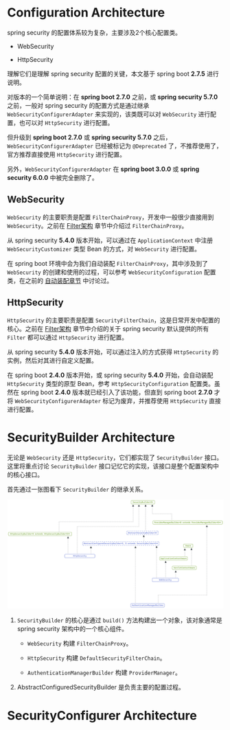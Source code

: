 # Configuration Architecture

spring security 的配置体系较为复杂，主要涉及2个核心配置类。

- WebSecurity

- HttpSecurity

理解它们是理解 spring security 配置的关键，本文基于 spring boot **2.7.5** 进行说明。

对版本的一个简单说明：在 **spring boot 2.7.0** 之前，或 **spring security 5.7.0** 之前，一般对 spring security 的配置方式是通过继承 `WebSecurityConfigurerAdapter` 来实现的，该类既可以对 `WebSecurity` 进行配置，也可以对 `HttpSecurity` 进行配置。

但升级到 **spring boot 2.7.0** 或 **spring security 5.7.0** 之后，`WebSecurityConfigurerAdapter` 已经被标记为 `@Deprecated` 了，不推荐使用了，官方推荐直接使用 `HttpSecurity` 进行配置。

另外，`WebSecurityConfigurerAdapter` 在 **spring boot 3.0.0** 或 **spring security 6.0.0** 中被完全删除了。

## WebSecurity

`WebSecurity` 的主要职责是配置 `FilterChainProxy`，开发中一般很少直接用到 `WebSecurity`。之前在 [Filter架构](./spring-security-1-architecture.md#filter-architecture) 章节中介绍过 `FilterChainProxy`。

从 spring security **5.4.0** 版本开始，可以通过在 `ApplicationContext` 中注册 `WebSecurityCustomizer` 类型 Bean 的方式，对 `WebSecurity` 进行配置。

在 spring boot 环境中会为我们自动装配 `FilterChainProxy`，其中涉及到了 `WebSecurity` 的创建和使用的过程，可以参考 `WebSecurityConfiguration` 配置类，在之前的 [自动装配章节](./spring-security-1-architecture.md#auto-configure-by-spring-boot) 中讨论过。

## HttpSecurity

`HttpSecurity` 的主要职责是配置 `SecurityFilterChain`，这是日常开发中配置的核心。之前在 [Filter架构](./spring-security-1-architecture.md#filter-architecture) 章节中介绍的关于 spring security 默认提供的所有 `Filter` 都可以通过 `HttpSecurity` 进行配置。

从 spring security **5.4.0** 版本开始，可以通过注入的方式获得 `HttpSecurity` 的实例，然后对其进行自定义配置。

在 spring boot **2.4.0** 版本开始，或 spring security **5.4.0** 开始，会自动装配 `HttpSecurity` 类型的原型 Bean，参考 `HttpSecurityConfiguration` 配置类。虽然在 spring boot **2.4.0** 版本就已经引入了该功能，但直到 spring boot **2.7.0** 才将 `WebSecurityConfigurerAdapter` 标记为废弃，并推荐使用 `HttpSecurity` 直接进行配置。

# SecurityBuilder Architecture

无论是 `WebSecurity` 还是 `HttpSecurity`，它们都实现了 `SecurityBuilder` 接口。这里将重点讨论 `SecurityBuilder` 接口记忆它的实现，该接口是整个配置架构中的核心接口。

首先通过一张图看下 `SecurityBuilder` 的继承关系。

![SecurityBuilder继承体系](./img/type.SecurityBuilder.excalidraw.png)

1. `SecurityBuilder` 的核心是通过 `build()` 方法构建出一个对象，该对象通常是 spring security 架构中的一个核心组件。

    - `WebSecurity` 构建 `FilterChainProxy`。

    - `HttpSecurity` 构建 `DefaultSecurityFilterChain`。

    - `AuthenticationManagerBuilder` 构建 `ProviderManager`。

2. AbstractConfiguredSecurityBuilder 是负责主要的配置过程。

# SecurityConfigurer Architecture
